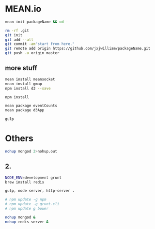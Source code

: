 # MEAN.io

```bash
mean init packageName && cd -

rm -rf .git
git init
git add --all
git commit -am"start from here."
git remote add origin https://github.com/jxjwilliam/packageName.git
git push -u origin master
```

## more stuff

```bash
mean install meansocket
mean install gmap
npm install d3 --save

npm install 

mean package eventCounts
mean package d3App

gulp
```

# Others

```bash
nohup mongod 2>nohup.out
```



## 2.

```bash
NODE_ENV=development grunt
brew install redis

gulp, node server, http-server .

# npm update -g npm
# npm update -g grunt-cli
# npm update g bower

nohup mongod &
nohup redis-server &
```




